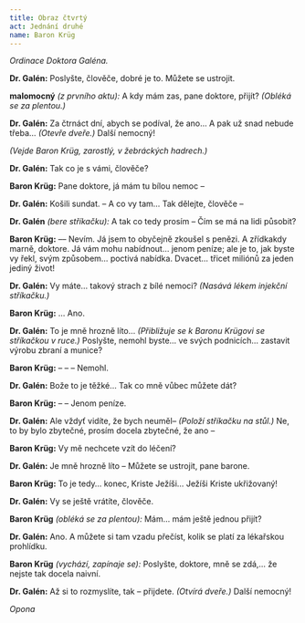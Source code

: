 ```yaml
---
title: Obraz čtvrtý
act: Jednání druhé
name: Baron Krüg
---
```


_Ordinace Doktora Galéna._

**Dr. Galén:**
Poslyšte, člověče, dobré je to.
Můžete se ustrojit.

**malomocný** _(z prvního aktu):_
A kdy mám zas, pane doktore, přijít?
_(Obléká se za plentou.)_

**Dr. Galén:**
Za čtrnáct dní, abych se podíval, že ano…
A pak už snad nebude třeba…
_(Otevře dveře.)_ Další nemocný!

_(Vejde Baron Krüg, zarostlý, v žebráckých hadrech.)_

**Dr. Galén:**
Tak co je s vámi, člověče?

**Baron Krüg:**
Pane doktore, já mám tu bílou nemoc –

**Dr. Galén:**
Košili sundat.
– A co vy tam…
Tak dělejte, člověče –

**Dr. Galén** _(bere stříkačku):_
A tak co tedy prosím – Čím se má na lidi působit?

**Baron Krüg:**
–– Nevím.
Já jsem to obyčejně zkoušel s penězi.
A zřídkakdy marně, doktore.
Já vám mohu nabídnout…
jenom peníze; ale je to, jak byste vy řekl, svým způsobem…
poctivá nabídka.
Dvacet…
třicet miliónů za jeden jediný život!

**Dr. Galén:**
Vy máte…
takový strach z bílé nemoci?
_(Nasává lékem injekční stříkačku.)_

**Baron Krüg:**
…
Ano.

**Dr. Galén:**
To je mně hrozně líto…
_(Přibližuje se k Baronu Krügovi se stříkačkou v ruce.)_ Poslyšte, nemohl byste…
ve svých podnicích…
zastavit výrobu zbraní a munice?

**Baron Krüg:**
– – – Nemohl.

**Dr. Galén:**
Bože to je těžké…
Tak co mně vůbec můžete dát?

**Baron Krüg:**
– – Jenom peníze.

**Dr. Galén:**
Ale vždyť vidíte, že bych neuměl– _(Položí stříkačku na stůl.)_ Ne, to by bylo zbytečné, prosím docela zbytečné, že ano –

**Baron Krüg:**
Vy mě nechcete vzít do léčení?

**Dr. Galén:**
Je mně hrozně líto – Můžete se ustrojit, pane barone.

**Baron Krüg:**
To je tedy…
konec, Kriste Ježíši…
Ježíši Kriste ukřižovaný!

**Dr. Galén:**
Vy se ještě vrátíte, člověče.

**Baron Krüg** _(obléká se za plentou):_
Mám…
mám ještě jednou přijít?

**Dr. Galén:**
Ano.
A můžete si tam vzadu přečíst, kolik se platí za lékařskou prohlídku.

**Baron Krüg** _(vychází, zapínaje se):_
Poslyšte, doktore, mně se zdá,…
že nejste tak docela naivní.

**Dr. Galén:**
Až si to rozmyslíte, tak – přijdete.
_(Otvírá dveře.)_ Další nemocný!

_Opona_
